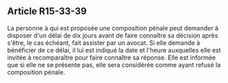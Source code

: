 Article R15-33-39
----
La personne à qui est proposée une composition pénale peut demander à disposer
d'un délai de dix jours avant de faire connaître sa décision après s'être, le
cas échéant, fait assister par un avocat. Si elle demande à bénéficier de ce
délai, il lui est indiqué la date et l'heure auxquelles elle est invitée à
recomparaître pour faire connaître sa réponse. Elle est informée que si elle ne
se présente pas, elle sera considérée comme ayant refusé la composition pénale.
